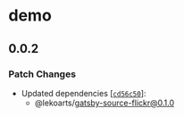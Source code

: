 # demo

## 0.0.2

### Patch Changes

- Updated dependencies [[`cd56c50`](https://github.com/LekoArts/gatsby-source-flickr/commit/cd56c505049d2ab501c7fb33476bf0eb6c9712ae)]:
  - @lekoarts/gatsby-source-flickr@0.1.0
